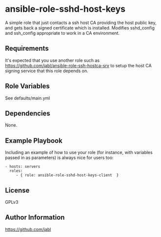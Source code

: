 ansible-role-sshd-host-keys
===========================

A simple role that just contacts a ssh host CA providing the host
public key, and gets back a signed certificate which is
installed. Modifies sshd_config and ssh_config appropriate to work in
a CA environment.

Requirements
------------

It's expected that you use another role such as
https://github.com/jabl/ansible-role-ssh-hostca-srv
to setup the host CA signing service that this role depends on.

Role Variables
--------------

See defaults/main.yml

Dependencies
------------

None.

Example Playbook
----------------

Including an example of how to use your role (for instance, with variables passed in as parameters) is always nice for users too:

    - hosts: servers
      roles:
         - { role: ansible-role-sshd-host-keys-client  }

License
-------

GPLv3

Author Information
------------------

https://github.com/jabl

